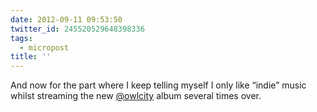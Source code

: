 ```yaml
---
date: 2012-09-11 09:53:50
twitter_id: 245520529648398336
tags:
  - micropost
title: ''
---
```


And now for the part where I keep telling myself I only like “indie” music whilst streaming the new [@owlcity](https://twitter.com/owlcity) album several times over.
